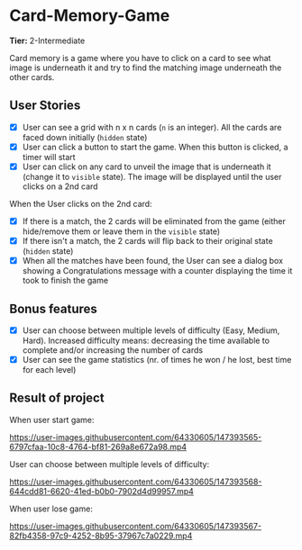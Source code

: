 # Card-Memory-Game

**Tier:** 2-Intermediate

Card memory is a game where you have to click on a card to see what image is underneath it and try to find the matching image underneath the other cards.

## User Stories

- [x] User can see a grid with n x n cards (`n` is an integer). All the cards are faced down initially (`hidden` state)
- [x] User can click a button to start the game. When this button is clicked, a timer will start
- [x] User can click on any card to unveil the image that is underneath it (change it to `visible` state). The image will be displayed until the user clicks on a 2nd card

When the User clicks on the 2nd card:

- [x] If there is a match, the 2 cards will be eliminated from the game (either hide/remove them or leave them in the `visible` state)
- [x] If there isn't a match, the 2 cards will flip back to their original state (`hidden` state)
- [x] When all the matches have been found, the User can see a dialog box showing a Congratulations message with a counter displaying the time it took to finish the game

## Bonus features

- [x] User can choose between multiple levels of difficulty (Easy, Medium, Hard). Increased difficulty means: decreasing the time available to complete and/or increasing the number of cards
- [x] User can see the game statistics (nr. of times he won / he lost, best time for each level)

## Result of project

When user start game:

https://user-images.githubusercontent.com/64330605/147393565-6797cfaa-10c8-4764-bf81-269a8e672a98.mp4

User can choose between multiple levels of difficulty:

https://user-images.githubusercontent.com/64330605/147393568-644cdd81-6620-41ed-b0b0-7902d4d99957.mp4

When user lose game:

https://user-images.githubusercontent.com/64330605/147393567-82fb4358-97c9-4252-8b95-37967c7a0229.mp4

